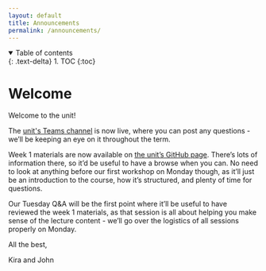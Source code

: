 ```yaml
---
layout: default
title: Announcements
permalink: /announcements/
---
```

<details open markdown="block">
<summary>
Table of contents
</summary>
{: .text-delta}
1. TOC
{:toc}
</details>

# Welcome
Welcome to the unit!

The [unit's Teams channel](https://teams.microsoft.com/l/channel/19%3A-C1mntYz_enrIpuskEuaHKfzw5YsxUKp7drZk2gre8g1%40thread.tacv2/General?groupId=9f51e45f-a8c1-4e5d-a0bf-12553fc32b76&tenantId=b2e47f30-cd7d-4a4e-a5da-b18cf1a4151b) is now live, where you can post any questions - we’ll be keeping an eye on it throughout the term.
 
Week 1 materials are now available on [the unit’s GitHub page](https://cs-uob-overview-of-architecture.github.io/#schedule-and-links-to-materials). There’s lots of information there, so it’d be useful to have a browse when you can. No need to look at anything before our first workshop on Monday though, as it’ll just be an introduction to the course, how it’s structured, and plenty of time for questions.
 
Our Tuesday Q&A will be the first point where it’ll be useful to have reviewed the week 1 materials, as that session is all about helping you make sense of the lecture content - we’ll go over the logistics of all sessions properly on Monday.
 
All the best,

Kira and John